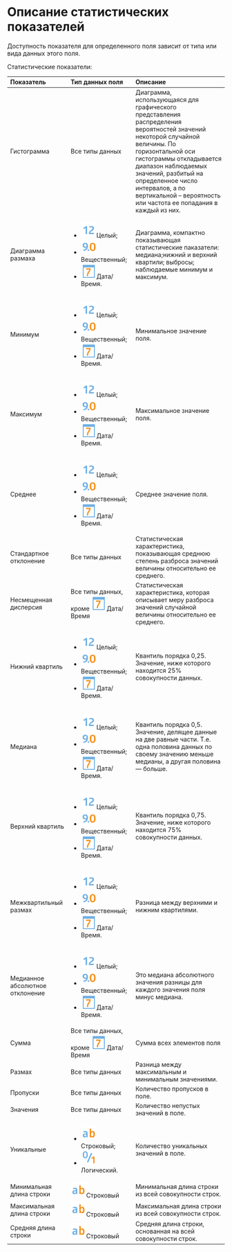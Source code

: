 # Описание статистических показателей

Доступность показателя для определенного поля зависит от типа или вида данных этого поля.

Статистические показатели:

|Показатель|Тип данных поля|Описание|
|:----|:----|:----|
|Гистограмма|Все типы данных|Диаграмма, использующаяся для графического представления распределения вероятностей значений некоторой случайной величины. По горизонтальной оси гистограммы откладывается диапазон наблюдаемых значений, разбитый на определенное число интервалов, а по вертикальной – вероятность или частота ее попадания в каждый из них.|
 |Диаграмма размаха|<ul><li>![](../../media/app/icons/datatype-18/datatype-default-02.svg)Целый;</li><li>![](../../media/app/icons/datatype-18/datatype-default-03.svg)Вещественный;</li><li>![](../../media/app/icons/datatype-18/datatype-default-05.svg)Дата/Время.</li></ul>|Диаграмма, компактно показывающая статистические паказатели: медиана;нижний и верхний квартили; выбросы; наблюдаемые минимум и максимум.| 
 |Минимум|<ul><li>![](../../media/app/icons/datatype-18/datatype-default-02.svg)Целый;</li><li>![](../../media/app/icons/datatype-18/datatype-default-03.svg)Вещественный;</li><li>![](../../media/app/icons/datatype-18/datatype-default-05.svg)Дата/Время.</li></ul>|Минимальное значение поля.|
 |Максимум|<ul><li>![](../../media/app/icons/datatype-18/datatype-default-02.svg)Целый;</li><li>![](../../media/app/icons/datatype-18/datatype-default-03.svg)Вещественный;</li><li>![](../../media/app/icons/datatype-18/datatype-default-05.svg)Дата/Время.</li></ul>|Максимальное значение поля.|
 |Среднее|<ul><li>![](../../media/app/icons/datatype-18/datatype-default-02.svg)Целый;</li><li>![](../../media/app/icons/datatype-18/datatype-default-03.svg)Вещественный;</li><li>![](../../media/app/icons/datatype-18/datatype-default-05.svg)Дата/Время.</li></ul>|Среднее значение поля.|
 |Стандартное отклонение|Все типы данных|Статистическая характеристика, показывающая среднюю степень разброса значений величины относительно ее среднего.|
 |Несмещенная дисперсия|Все типы данных, кроме ![](../../media/app/icons/datatype-18/datatype-default-05.svg)Дата/Время|Статистическая характеристика, которая описывает меру разброса значений случайной величины относительно ее среднего.|
 |Нижний квартиль|<ul><li>![](../../media/app/icons/datatype-18/datatype-default-02.svg)Целый;</li><li>![](../../media/app/icons/datatype-18/datatype-default-03.svg)Вещественный;</li><li>![](../../media/app/icons/datatype-18/datatype-default-05.svg)Дата/Время.</li></ul>|Квантиль порядка 0,25. Значение, ниже которого находится 25% совокупности данных.|
 |Медиана|<ul><li>![](../../media/app/icons/datatype-18/datatype-default-02.svg)Целый;</li><li>![](../../media/app/icons/datatype-18/datatype-default-03.svg)Вещественный;</li><li>![](../../media/app/icons/datatype-18/datatype-default-05.svg)Дата/Время.</li></ul>|Квантиль порядка 0,5. Значение, делящее данные на две равные части. Т.е. одна половина данных по своему значению меньше медианы, а другая половина — больше.|
 |Верхний квартиль|<ul><li>![](../../media/app/icons/datatype-18/datatype-default-02.svg)Целый;</li><li>![](../../media/app/icons/datatype-18/datatype-default-03.svg)Вещественный;</li><li>![](../../media/app/icons/datatype-18/datatype-default-05.svg)Дата/Время.</li></ul>|Квантиль порядка 0,75. Значение, ниже которого находится 75% совокупности данных.|
 |Межквартильный размах|<ul><li>![](../../media/app/icons/datatype-18/datatype-default-02.svg)Целый;</li><li>![](../../media/app/icons/datatype-18/datatype-default-03.svg)Вещественный;</li><li>![](../../media/app/icons/datatype-18/datatype-default-05.svg)Дата/Время.</li></ul>|Разница между верхними и нижним квартилями.|
 |Медианное абсолютное отклонение|<ul><li>![](../../media/app/icons/datatype-18/datatype-default-02.svg)Целый;</li><li>![](../../media/app/icons/datatype-18/datatype-default-03.svg)Вещественный;</li><li>![](../../media/app/icons/datatype-18/datatype-default-05.svg)Дата/Время.</li></ul>|Это медиана абсолютного значения разницы для каждого значения поля минус медиана.|
 |Сумма|Все типы данных, кроме ![](../../media/app/icons/datatype-18/datatype-default-05.svg)Дата/Время|Сумма всех элементов поля|
 |Размах|Все типы данных|Разница между максимальным и минимальным значениями.|
 |Пропуски|Все типы данных|Количество пропусков в поле.|
 |Значения|Все типы данных|Количество непустых значений в поле.|
 |Уникальные|<ul><li>![](../../media/app/icons/datatype-18/datatype-default-01.svg)Строковый;</li><li>![](../../media/app/icons/datatype-18/datatype-default-04.svg)Логический.</li></ul>|Количество уникальных значений в поле.|
 |Минимальная длина строки|![](../../media/app/icons/datatype-18/datatype-default-01.svg)Строковый|Минимальная длина строки из всей совокупности строк.|
 |Максимальная длина строки|![](../../media/app/icons/datatype-18/datatype-default-01.svg)Строковый|Максимальная длина строки из всей совокупности строк.|
 |Средняя длина строки|![](../../media/app/icons/datatype-18/datatype-default-01.svg)Строковый|Средняя длина строки, основанная на всей совокупности строк.|
